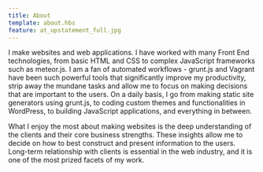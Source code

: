 ```yaml
---
title: About
template: about.hbs
feature: at_upstatement_full.jpg
---
```


I make websites and web applications. I have worked with many Front End technologies, from basic HTML and CSS to complex JavaScript frameworks such as meteor.js. I am a fan of automated workflows - grunt.js and Vagrant have been such powerful tools that significantly improve my productivity, strip away the mundane tasks and allow me to focus on making decisions that are important to the users. On a daily basis, I go from making static site generators using grunt.js, to coding custom themes and functionalities in WordPress, to building JavaScript applications, and everything in between.

What I enjoy the most about making websites is the deep understanding of the clients and their core business strengths. These insights allow me to decide on how to best construct and present information to the users. Long-term relationship with clients is essential in the web industry, and it is one of the most prized facets of my work.